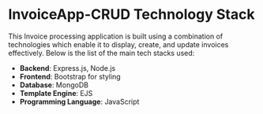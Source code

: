 # InvoiceApp-CRUD Technology Stack

This Invoice processing application is built using a combination of technologies which enable it to display, create, and update invoices effectively. Below is the list of the main tech stacks used:

- **Backend**: Express.js, Node.js
- **Frontend**: Bootstrap for styling
- **Database**: MongoDB
- **Template Engine**: EJS
- **Programming Language**: JavaScript

